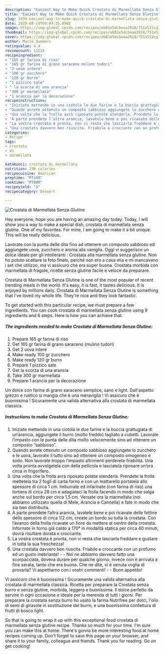 ```yaml
---
description: "Easiest Way to Make Quick Crostata di Marmellata Senza Glutine"
title: "Easiest Way to Make Quick Crostata di Marmellata Senza Glutine"
slug: 1034-easiest-way-to-make-quick-crostata-di-marmellata-senza-glutine
date: 2020-08-19T09:04:35.050Z
image: https://img-global.cpcdn.com/recipes/eb81e5dcbeaa2918/751x532cq70/crostata-di-marmellata-senza-glutine-recipe-main-photo.jpg
thumbnail: https://img-global.cpcdn.com/recipes/eb81e5dcbeaa2918/751x532cq70/crostata-di-marmellata-senza-glutine-recipe-main-photo.jpg
cover: https://img-global.cpcdn.com/recipes/eb81e5dcbeaa2918/751x532cq70/crostata-di-marmellata-senza-glutine-recipe-main-photo.jpg
author: Mario Summers
ratingvalue: 4.4
reviewcount: 11519
recipeingredient:
- "165 gr farina di riso"
- "165 gr farina di grano saraceno mulino tudori"
- "2 uova intere"
- "100 gr zucchero"
- "120 gr burro"
- "1 pizzico sale"
- " la scorza di una arancia"
- "300 gr marmellata"
- "1 arancia per la decorazione"
recipeinstructions:
- "Iniziate mettendo in una ciotola le due farine e la buccia grattugiata di un’arancia, aggiungete il burro (molto freddo) tagliato a cubetti. Lavorate l’impasto con le punta delle dita molto velocemente sino ad ottenere un composto “sabbioso”."
- "Quando avrete ottenuto un composto sabbioso aggiungete lo zucchero e le uova, lavorate il tutto sino ad ottenere un composto omogeneo e sodo. Non lavorate troppo l’impasto altrimenti perderete friabilità. Una volta pronta avvolgetela con della pellicola e lasciatela riposare un’ora circa in frigorifero."
- "Una volta che la frolla avrà riposato potete stenderla. Prendete la frolla mettetela tra 2 fogli di carta forno e con un mattarello portatela allo spessore di circa 1 cm. Imburrate ed infarinate (con farina di riso) una tortiera di circa 28 cm e adagiateci la frolla facendo in modo che salga anche sul bordo per circa 1,5 cm. Versate ora la marmellata (noi abbiamo utilizzato quella di Mele, Arancia e Cannella) e fate in modo che sia ben distribuita."
- "A parte prendete l’altra arancia, lavatele bene e poi ricavate delle fettine dello spessore di circa 1/2 cm, create un bordo su tutta la crostata. Con l’avanzo della frolla ricavate un fiore da mettere al centro della crostata. Infornate in forno già caldo a 170° in modalità statica per circa 40 minuti, dovrà risultare dorata e croccante."
- "La vostra crostata è pronta, non vi resta che lasciarla freddare e gustare in tutta la sua freschezza!"
- "Una crostata davvero ben riuscita. Friabile e croccante con un profumo ed un gusto inebriante!  Noi ne abbiamo davvero fatto una scorpacciata, doveva durare per qualche giorno, invece non è arrivata a fine serata, tanto che era buona. Che ne dite, vi è venuta voglia di provarla? Vi aspettiamo con i vostri commenti!  Buon appetito!"
categories:
- Recipe
tags:
- crostata
- di
- marmellata

katakunci: crostata di marmellata 
nutrition: 239 calories
recipecuisine: American
preptime: "PT14M"
cooktime: "PT60M"
recipeyield: "3"
recipecategory: Dessert

---
```



![Crostata di Marmellata Senza Glutine](https://img-global.cpcdn.com/recipes/eb81e5dcbeaa2918/751x532cq70/crostata-di-marmellata-senza-glutine-recipe-main-photo.jpg)

Hey everyone, hope you are having an amazing day today. Today, I will show you a way to make a special dish, crostata di marmellata senza glutine. One of my favorites. For mine, I am going to make it a bit unique. This will be really delicious.

Lavorate con la punta delle dita fino ad ottenere un composto sabbioso ed aggiungete uova, zucchero e aroma alla vaniglia. Oggi vi suggerisco un dolce ideale per gli intolleranti : Crostata alla marmellata senza glutine. Non ho potuto scattare la foto finale, perché non ero a casa mia e mi mancavano i set che utilizzo, ma vi assicuro che era super buona. Crostata morbida con marmellata di fragole, ricette senza glutine facile e veloce da preparare.

Crostata di Marmellata Senza Glutine is one of the most popular of recent trending meals in the world. It's easy, it is fast, it tastes delicious. It is enjoyed by millions daily. Crostata di Marmellata Senza Glutine is something that I've loved my whole life. They're nice and they look fantastic.


To get started with this particular recipe, we must prepare a few ingredients. You can cook crostata di marmellata senza glutine using 9 ingredients and 6 steps. Here is how you can achieve that.

<!--inarticleads1-->

##### The ingredients needed to make Crostata di Marmellata Senza Glutine:

1. Prepare 165 gr farina di riso
1. Get 165 gr farina di grano saraceno (mulino tudori)
1. Get 2 uova intere
1. Make ready 100 gr zucchero
1. Make ready 120 gr burro
1. Prepare 1 pizzico sale
1. Get  la scorza di una arancia
1. Take 300 gr marmellata
1. Prepare 1 arancia per la decorazione


Un dolce con farina di grano saraceno semplice, sano e light. Dall&#39;aspetto grezzo e rustico si mangia che è una meraviglia ! Vi assicuro che è buonissima ! Sicuramente una valida alternativa alla crostata di marmellata classica. 

<!--inarticleads2-->

##### Instructions to make Crostata di Marmellata Senza Glutine:

1. Iniziate mettendo in una ciotola le due farine e la buccia grattugiata di un’arancia, aggiungete il burro (molto freddo) tagliato a cubetti. Lavorate l’impasto con le punta delle dita molto velocemente sino ad ottenere un composto “sabbioso”.
1. Quando avrete ottenuto un composto sabbioso aggiungete lo zucchero e le uova, lavorate il tutto sino ad ottenere un composto omogeneo e sodo. Non lavorate troppo l’impasto altrimenti perderete friabilità. Una volta pronta avvolgetela con della pellicola e lasciatela riposare un’ora circa in frigorifero.
1. Una volta che la frolla avrà riposato potete stenderla. Prendete la frolla mettetela tra 2 fogli di carta forno e con un mattarello portatela allo spessore di circa 1 cm. Imburrate ed infarinate (con farina di riso) una tortiera di circa 28 cm e adagiateci la frolla facendo in modo che salga anche sul bordo per circa 1,5 cm. Versate ora la marmellata (noi abbiamo utilizzato quella di Mele, Arancia e Cannella) e fate in modo che sia ben distribuita.
1. A parte prendete l’altra arancia, lavatele bene e poi ricavate delle fettine dello spessore di circa 1/2 cm, create un bordo su tutta la crostata. Con l’avanzo della frolla ricavate un fiore da mettere al centro della crostata. Infornate in forno già caldo a 170° in modalità statica per circa 40 minuti, dovrà risultare dorata e croccante.
1. La vostra crostata è pronta, non vi resta che lasciarla freddare e gustare in tutta la sua freschezza!
1. Una crostata davvero ben riuscita. Friabile e croccante con un profumo ed un gusto inebriante! -  - Noi ne abbiamo davvero fatto una scorpacciata, doveva durare per qualche giorno, invece non è arrivata a fine serata, tanto che era buona. Che ne dite, vi è venuta voglia di provarla? Vi aspettiamo con i vostri commenti! -  - Buon appetito!


Vi assicuro che è buonissima ! Sicuramente una valida alternativa alla crostata di marmellata classica. Ricetta per preparare la Crostata senza burro e senza glutine, morbida, leggera e buonissima. Il dolce perfetto da servire in ogni occasione e ideale per la merenda di tutti i giorni. Per preparare la crostata senza burro ho usato la farina Nutrifree per dolci, l&#39;olio di semi di girasole in sostituzione del burro, e una buonissima confettura di frutti di bosco light. 

So that is going to wrap it up with this exceptional food crostata di marmellata senza glutine recipe. Thanks so much for your time. I'm sure you can make this at home. There's gonna be more interesting food at home recipes coming up. Don't forget to save this page on your browser, and share it to your family, colleague and friends. Thank you for reading. Go on get cooking!
